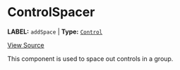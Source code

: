 # ControlSpacer

**LABEL:** `addSpace` | **Type:** [`Control`](./control-interface.md)

[View Source](../../../../../vime-player/src/plugins/controls/control/ControlSpacer.svelte)

This component is used to space out controls in a group.
